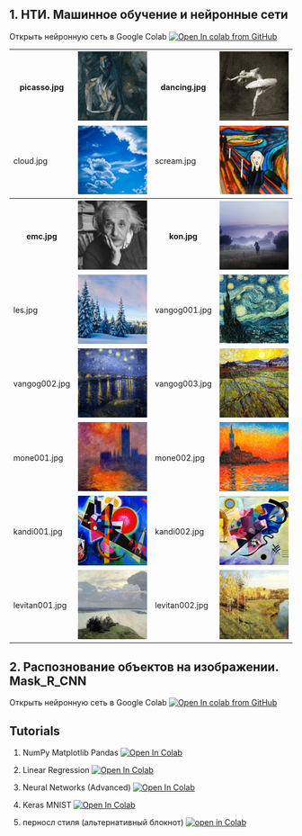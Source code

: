 
## 1. НТИ. Машинное обучение и нейронные сети

Открыть нейронную сеть в Google Colab [![Open In colab from GitHub](https://colab.research.google.com/assets/colab-badge.svg)](https://colab.research.google.com/github/evilfaust/neuronet/blob/master/NeuralStyleTransfer_ok.ipynb)

<table>
  <tr>
    <th>picasso.jpg</th>
    <th><img src="images/picasso.jpg" alt="picasso" width="150"/></th>
    <th>dancing.jpg</th>
    <th><img src="images/dancing.jpg" alt="dansing" width="150"/></th>
  </tr>
  <tr>
    <td>cloud.jpg</td>
    <td><img src="images/cloud.jpg" alt="cloud" width="150"/></td>
    <td>scream.jpg</td>
    <td><img src="images/scream.jpg" alt="scream" width="150"/></td>
  </tr>
  <tr>
    <th>emc.jpg</th>
    <th><img src="images/emc.jpg" alt="emc" width="150"/></th>
    <th>kon.jpg</th>
    <th><img src="images/kon.jpg" alt="kon" width="150"/></th>
  </tr>
  <tr>
      <td>les.jpg</td>
      <td><img src="images/les.jpg" alt="les" width="150"/></td>
      <td>vangog001.jpg</td>
      <td><img src="images/vangog001.jpg" alt="vangog001" width="150"/></td>
  </tr>
  <tr>
      <td>vangog002.jpg</td>
      <td><img src="images/vangog002.jpg" alt="vangog002.jpg" width="150"/></td>
      <td>vangog003.jpg</td>
      <td><img src="images/vangog003.jpg" alt="vangog003.jpg" width="150"/></td>
  </tr>
  <tr>
      <td>mone001.jpg</td>
      <td><img src="images/mone001.jpg" alt="mone001.jpg" width="150"/></td>
      <td>mone002.jpg</td>
      <td><img src="images/mone002.jpg" alt="mone002.jpg" width="150"/></td>
  </tr>
  <tr>
      <td>kandi001.jpg</td>
      <td><img src="images/kandi001.jpg" alt="kandi001.jpg" width="150"/></td>
      <td>kandi002.jpg</td>
      <td><img src="images/kandi002.jpg" alt="kandi002.jpg" width="150"/></td>
  </tr>
  <tr>
      <td>levitan001.jpg</td>
      <td><img src="images/levitan001.jpg" alt="levitan001.jpg" width="150"/></td>
      <td>levitan002.jpg</td>
      <td><img src="images/levitan002.jpg" alt="levitan002.jpg" width="150"/></td>
  </tr>
</table>

## 2. Распознование объектов на изображении. Mask_R_CNN
Открыть нейронную сеть в Google Colab [![Open In colab from GitHub](https://colab.research.google.com/assets/colab-badge.svg)](https://colab.research.google.com/github/evilfaust/neuronet/blob/master/Mask_R_CNN_for_IM.ipynb)


## Tutorials

1. NumPy Matplotlib Pandas
[![Open In Colab](https://colab.research.google.com/assets/colab-badge.svg)](https://colab.research.google.com/drive/11-71iNvOdjyBSeboaauyD7hoYiLiCNdi)

1. Linear Regression
[![Open In Colab](https://colab.research.google.com/assets/colab-badge.svg)](https://colab.research.google.com/drive/1LwzOSXwovFxXXJ7KkuCYv-rrzUiKONr9)

1. Neural Networks (Advanced)
[![Open In Colab](https://colab.research.google.com/assets/colab-badge.svg)](https://colab.research.google.com/drive/1HGWPR8ngk5oQMofn-C5beeSJnBAWFTgP)

1. Keras MNIST
[![Open In Colab](https://colab.research.google.com/assets/colab-badge.svg)](https://colab.research.google.com/drive/1faVaA652nW3DJmqNpiLLdSWNyN3sxZAK)

1. перносл стиля (альтернативный блокнот)
[![open in Colab](https://colab.research.google.com/assets/colab-badge.svg)](https://colab.research.google.com/github/tensorflow/models/blob/master/research/nst_blogpost/4_Neural_Style_Transfer_with_Eager_Execution.ipynb#scrollTo=X8w8WLkKvzXu)
